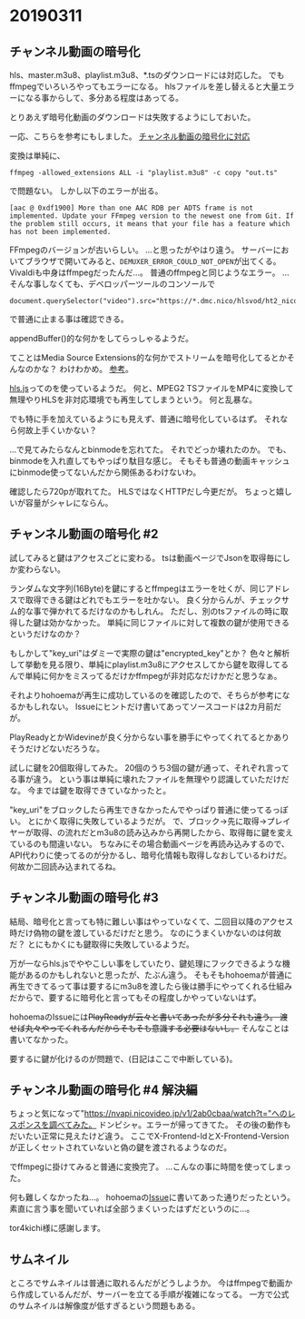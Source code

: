 # 20190311
## チャンネル動画の暗号化
hls、master.m3u8、playlist.m3u8、*.tsのダウンロードには対応した。
でもffmpegでいろいろやってもエラーになる。
hlsファイルを差し替えると大量エラーになる事からして、多分ある程度はあってる。

とりあえず暗号化動画のダウンロードは失敗するようにしておいた。

一応、こちらを参考にもしました。
[チャンネル動画の暗号化に対応](https://github.com/tor4kichi/Hohoema/issues/778)

変換は単純に、

```
ffmpeg -allowed_extensions ALL -i "playlist.m3u8" -c copy "out.ts"
```

で問題ない。
しかし以下のエラーが出る。

```
[aac @ 0xdf1900] More than one AAC RDB per ADTS frame is not implemented. Update your FFmpeg version to the newest one from Git. If the problem still occurs, it means that your file has a feature which has not been implemented.
```

FFmpegのバージョンが古いらしい。
…と思ったがやはり違う。
サーバーにおいてブラウザで開いてみると、``DEMUXER_ERROR_COULD_NOT_OPEN``が出てくる。
Vivaldiも中身はffmpegだったんだ…。
普通のffmpegと同じようなエラー。
…そんな事しなくても、デベロッパーツールのコンソールで
```
document.querySelector("video").src="https://*.dmc.nico/hlsvod/ht2_nicovideo/*"
```
で普通に止まる事は確認できる。

appendBuffer()的な何かをしてらっしゃるようだ。

てことはMedia Source Extensions的な何かでストリームを暗号化してるとかそんなのかな？
わけわかめ。
[参考](https://www.html5rocks.com/ja/tutorials/eme/basics/)。

[hls.js](https://github.com/video-dev/hls.js)ってのを使っているようだ。
何と、MPEG2 TSファイルをMP4に変換して無理やりHLSを非対応環境でも再生してしまうという。
何と乱暴な。

でも特に手を加えているようにも見えず、普通に暗号化しているはず。
それなら何故上手くいかない？

…で見てみたらなんとbinmodeを忘れてた。
それでどっか壊れたのか。
でも、binmodeを入れ直してもやっぱり駄目な感じ。
そもそも普通の動画キャッシュにbinmode使ってないんだから関係あるわけないわ。

確認したら720pが取れてた。
HLSではなくHTTPだし今更だが。
ちょっと嬉しいが容量がシャレにならん。

## チャンネル動画の暗号化 #2
試してみると鍵はアクセスごとに変わる。
tsは動画ページでJsonを取得毎にしか変わらない。

ランダムな文字列(16Byte)を鍵にするとffmpegはエラーを吐くが、同じアドレスで取得できる鍵はどれでもエラーを吐かない。
良く分からんが、チェックサム的な事で弾かれてるだけなのかもしれん。
ただし、別のtsファイルの時に取得した鍵は効かなかった。
単純に同じファイルに対して複数の鍵が使用できるというだけなのか？

もしかして"key_uri"はダミーで実際の鍵は"encrypted_key"とか？
色々と解析して挙動を見る限り、単純にplaylist.m3u8にアクセスしてから鍵を取得してるんで単純に何かをミスってるだけかffmpegが非対応なだけかだと思うなぁ。

それよりhohoemaが再生に成功しているのを確認したので、そちらが参考になるかもしれない。
Issueにヒントだけ書いてあってソースコードは2カ月前だが。

PlayReadyとかWidevineが良く分からない事を勝手にやってくれてるとかありそうだけどないだろうな。

試しに鍵を20個取得してみた。
20個のうち3個の鍵が通って、それぞれ言ってる事が違う。
という事は単純に壊れたファイルを無理やり認識していただけだな。
今までは鍵を取得できていなかったと。

"key_uri"をブロックしたら再生できなかったんでやっぱり普通に使ってるっぽい。
とにかく取得に失敗しているようだが。
で、ブロック→先に取得→プレイヤーが取得、の流れだとm3u8の読み込みから再開したから、取得毎に鍵を変えているのも間違いない。
ちなみにその場合動画ページを再読み込みするので、API代わりに使ってるのが分かるし、暗号化情報も取得しなおしているわけだ。
何故か二回読み込まれてるね。

## チャンネル動画の暗号化 #3
結局、暗号化と言っても特に難しい事はやっていなくて、二回目以降のアクセス時だけ偽物の鍵を渡しているだけだと思う。
なのにうまくいかないのは何故だ？
とにもかくにも鍵取得に失敗しているようだ。

万が一ならhls.jsでややこしい事をしていたり、鍵処理にフックできるような機能があるのかもしれないと思ったが、たぶん違う。
そもそもhohoemaが普通に再生できてるって事は要するにm3u8を渡したら後は勝手にやってくれる仕組みだからで、要するに暗号化と言ってもその程度しかやっていないはず。

hohoemaのIssueには~~PlayReadyが云々と書いてあったが多分それも違う。
渡せば丸々やってくれるんだからそもそも意識する必要はないし。~~
そんなことは書いてなかった。

要するに鍵が化けるのが問題で、(日記はここで中断している)。

## チャンネル動画の暗号化 #4 解決編
ちょっと気になって"https://nvapi.nicovideo.jp/v1/2ab0cbaa/watch?t="へのレスポンスを調べてみた。
ドンピシャ。エラーが帰ってきてた。
その後の動作もだいたい正常に見えたけど違う。
ここでX-Frontend-IdとX-Frontend-Versionが正しくセットされていないと偽の鍵を渡されるようなのだ。

でffmpegに掛けてみると普通に変換完了。
…こんなの事に時間を使ってしまった。

何も難しくなかったね…。
hohoemaの[Issue](https://github.com/tor4kichi/Hohoema/issues/778)に書いてあった通りだったという。
素直に言う事を聞いていれば全部うまくいったはずだというのに…。

tor4kichi様に感謝します。

## サムネイル
ところでサムネイルは普通に取れるんだがどうしようか。
今はffmpegで動画から作成しているんだが、サーバーを立てる手順が複雑になってる。
一方で公式のサムネイルは解像度が低すぎるという問題もある。

